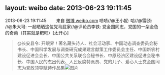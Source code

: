 layout: weibo
date: 2013-06-23 19:11:45
---
2013-06-23 19:11:45  &nbsp;&nbsp;&nbsp;&nbsp;&nbsp;&nbsp; 来自 <a href="http://weibo.com/" rel="nofollow">微博 weibo.com</a>
啧啧//@王小妮: 哈//@雷颐: //@朱大可: 一起晒晒这位党马屁家//@评论员李铁: 党金国同志，党国的一朵金色的奇葩（其实就是粑粑）[太开心]
>  @长安县令: 开眼界！著名藏头诗人、社会活动家、中国动态调查委员会秘书长、中国科学发展与调查研究成果建言献策工作委员会主任、中国新农村建设促进会会长、中国公共关系联合会秘书长、中原经济区建设促进会秘书长、中国人民的杰出代表、人民反腐特派员、党的儿子、爱心人士党金国同志为党政领导赋诗作品集 ​​​
>  ![图片](https://ww2.sinaimg.cn/large/69936be5jw1e5xwkgysh6j20cd3n0wlu.jpg)
